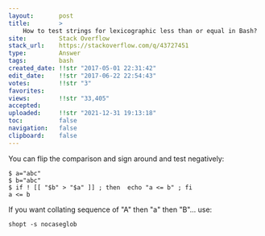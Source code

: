 ```yaml
---
layout:       post
title:        >
    How to test strings for lexicographic less than or equal in Bash?
site:         Stack Overflow
stack_url:    https://stackoverflow.com/q/43727451
type:         Answer
tags:         bash
created_date: !!str "2017-05-01 22:31:42"
edit_date:    !!str "2017-06-22 22:54:43"
votes:        !!str "3"
favorites:    
views:        !!str "33,405"
accepted:     
uploaded:     !!str "2021-12-31 19:13:18"
toc:          false
navigation:   false
clipboard:    false
---
```


You can flip the comparison and sign around and test negatively:

``` 
$ a="abc"
$ b="abc"
$ if ! [[ "$b" > "$a" ]] ; then  echo "a <= b" ; fi
a <= b

```

If you want collating sequence of "A" then "a" then "B"... use:

``` 
shopt -s nocaseglob

```
